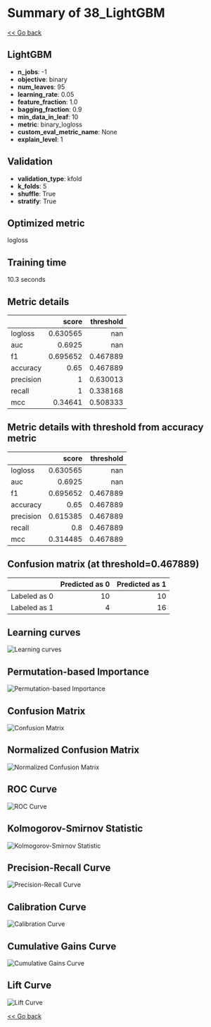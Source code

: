# Summary of 38_LightGBM

[<< Go back](../README.md)


## LightGBM
- **n_jobs**: -1
- **objective**: binary
- **num_leaves**: 95
- **learning_rate**: 0.05
- **feature_fraction**: 1.0
- **bagging_fraction**: 0.9
- **min_data_in_leaf**: 10
- **metric**: binary_logloss
- **custom_eval_metric_name**: None
- **explain_level**: 1

## Validation
 - **validation_type**: kfold
 - **k_folds**: 5
 - **shuffle**: True
 - **stratify**: True

## Optimized metric
logloss

## Training time

10.3 seconds

## Metric details
|           |    score |   threshold |
|:----------|---------:|------------:|
| logloss   | 0.630565 |  nan        |
| auc       | 0.6925   |  nan        |
| f1        | 0.695652 |    0.467889 |
| accuracy  | 0.65     |    0.467889 |
| precision | 1        |    0.630013 |
| recall    | 1        |    0.338168 |
| mcc       | 0.34641  |    0.508333 |


## Metric details with threshold from accuracy metric
|           |    score |   threshold |
|:----------|---------:|------------:|
| logloss   | 0.630565 |  nan        |
| auc       | 0.6925   |  nan        |
| f1        | 0.695652 |    0.467889 |
| accuracy  | 0.65     |    0.467889 |
| precision | 0.615385 |    0.467889 |
| recall    | 0.8      |    0.467889 |
| mcc       | 0.314485 |    0.467889 |


## Confusion matrix (at threshold=0.467889)
|              |   Predicted as 0 |   Predicted as 1 |
|:-------------|-----------------:|-----------------:|
| Labeled as 0 |               10 |               10 |
| Labeled as 1 |                4 |               16 |

## Learning curves
![Learning curves](learning_curves.png)

## Permutation-based Importance
![Permutation-based Importance](permutation_importance.png)
## Confusion Matrix

![Confusion Matrix](confusion_matrix.png)


## Normalized Confusion Matrix

![Normalized Confusion Matrix](confusion_matrix_normalized.png)


## ROC Curve

![ROC Curve](roc_curve.png)


## Kolmogorov-Smirnov Statistic

![Kolmogorov-Smirnov Statistic](ks_statistic.png)


## Precision-Recall Curve

![Precision-Recall Curve](precision_recall_curve.png)


## Calibration Curve

![Calibration Curve](calibration_curve_curve.png)


## Cumulative Gains Curve

![Cumulative Gains Curve](cumulative_gains_curve.png)


## Lift Curve

![Lift Curve](lift_curve.png)



[<< Go back](../README.md)
